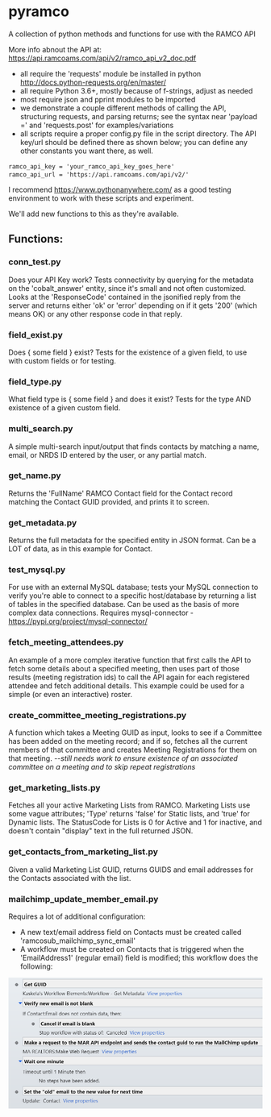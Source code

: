 # pyramco

A collection of python methods and functions for use with the RAMCO API

More info abnout the API at: https://api.ramcoams.com/api/v2/ramco_api_v2_doc.pdf

- all require the 'requests' module be installed in python http://docs.python-requests.org/en/master/ 
- all require Python 3.6+, mostly because of f-strings, adjust as needed
- most require json and pprint modules to be imported
- we demonstrate a couple different methods of calling the API, structuring requests, and parsing returns; see the syntax near 'payload ='  and 'requests.post' for examples/variations
- all scripts require a proper config.py file in the script directory. The API key/url should be defined there as shown below; you can define any other constants you want there, as well.
```
ramco_api_key = 'your_ramco_api_key_goes_here'
ramco_api_url = 'https://api.ramcoams.com/api/v2/'
```
I recommend https://www.pythonanywhere.com/ as a good testing environment to work with these scripts and experiment.

We'll add new functions to this as they're available. 

## Functions: 

### conn_test.py
Does your API Key work? Tests connectivity by querying for the metadata on the 'cobalt_answer' entity, since it's small and not often customized. Looks at the 'ResponseCode' contained in the jsonified reply from the server and returns either 'ok' or 'error' depending on if it gets '200' (which means OK) or any other response code in that reply.

### field_exist.py
Does { some field } exist? Tests for the existence of a given field, to use with custom fields or for testing.

### field_type.py
What field type is { some field } and does it exist? Tests for the type AND existence of a given custom field.

### multi_search.py
A simple multi-search input/output that finds contacts by matching a name, email, or NRDS ID entered by the user, or any partial match.

### get_name.py
Returns the 'FullName' RAMCO Contact field for the Contact record matching the Contact GUID provided, and prints it to screen.

### get_metadata.py
Returns the full metadata for the specified entity in JSON format. Can be a LOT of data, as in this example for Contact.

### test_mysql.py
For use with an external MySQL database; tests your MySQL connection to verify you're able to connect to a specific host/database by returning a list of tables in the specified database. Can be used as the basis of more complex data connections. Requires mysql-connector - https://pypi.org/project/mysql-connector/

### fetch_meeting_attendees.py
An example of a more complex iterative function that first calls the API to fetch some details about a specified meeting, then uses part of those results (meeting registration ids) to call the API again for each registered attendee and fetch additional details. This example could be used for a simple (or even an interactive) roster.

### create_committee_meeting_registrations.py
A function which takes a Meeting GUID as input, looks to see if a Committee has been added on the meeting record; and if so, fetches all the current members of that committee and creates Meeting Registrations for them on that meeting. *--still needs work to ensure existence of an associated committee on a meeting and to skip repeat registrations*

### get_marketing_lists.py
Fetches all your active Marketing Lists from RAMCO. Marketing Lists use some vague attributes; 'Type' returns 'false' for Static lists, and 'true' for Dynamic lists. The StatusCode for Lists is 0 for Active and 1 for inactive, and doesn't contain "display" text in the full returned JSON.

### get_contacts_from_marketing_list.py
Given a valid Marketing List GUID, returns GUIDS and email addresses for the Contacts associated with the list.

### mailchimp_update_member_email.py
Requires a lot of additional configuration:

- A new text/email address field on Contacts must be created called 'ramcosub_mailchimp_sync_email'
- A workflow must be created on Contacts that is triggered when the 'EmailAddress1' (regular email) field is modified; this workflow does the following: 

![alt text](https://github.com/marealtors/pyramco/blob/master/mailchimp.PNG?raw=true)
